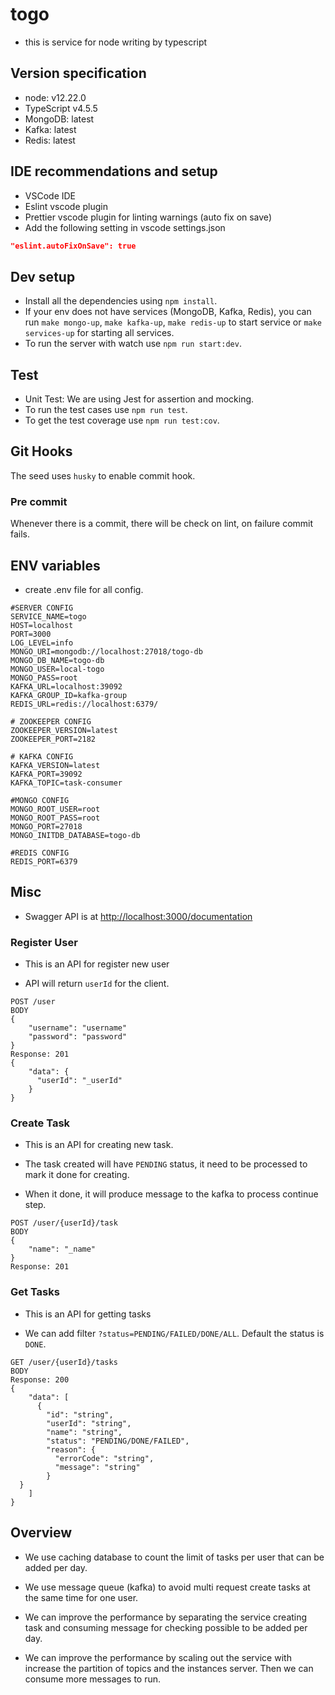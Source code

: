# togo

- this is service for node writing by typescript

## Version specification

- node: v12.22.0
- TypeScript v4.5.5
- MongoDB: latest
- Kafka: latest
- Redis: latest

## IDE recommendations and setup

- VSCode IDE
- Eslint vscode plugin
- Prettier vscode plugin for linting warnings (auto fix on save)
- Add the following setting in vscode settings.json

```json
"eslint.autoFixOnSave": true
```

## Dev setup

- Install all the dependencies using `npm install`.
- If your env does not have services (MongoDB, Kafka, Redis), you can run `make mongo-up`, `make kafka-up`, `make redis-up` to start service or `make services-up` for starting all services.
- To run the server with watch use `npm run start:dev`.

## Test

- Unit Test: We are using Jest for assertion and mocking.
- To run the test cases use `npm run test`.
- To get the test coverage use `npm run test:cov`.

## Git Hooks

The seed uses `husky` to enable commit hook.

### Pre commit

Whenever there is a commit, there will be check on lint, on failure commit fails.

## ENV variables

- create .env file for all config.

```none
#SERVER CONFIG
SERVICE_NAME=togo
HOST=localhost
PORT=3000
LOG_LEVEL=info
MONGO_URI=mongodb://localhost:27018/togo-db
MONGO_DB_NAME=togo-db
MONGO_USER=local-togo
MONGO_PASS=root
KAFKA_URL=localhost:39092
KAFKA_GROUP_ID=kafka-group
REDIS_URL=redis://localhost:6379/

# ZOOKEEPER CONFIG
ZOOKEEPER_VERSION=latest
ZOOKEEPER_PORT=2182

# KAFKA CONFIG
KAFKA_VERSION=latest
KAFKA_PORT=39092
KAFKA_TOPIC=task-consumer

#MONGO CONFIG
MONGO_ROOT_USER=root
MONGO_ROOT_PASS=root
MONGO_PORT=27018
MONGO_INITDB_DATABASE=togo-db

#REDIS CONFIG
REDIS_PORT=6379

```

## Misc

- Swagger API is at <http://localhost:3000/documentation>

### Register User

- This is an API for register new user

- API will return `userId` for the client.

```none
POST /user
BODY
{
    "username": "username"
    "password": "password"
}
Response: 201
{
    "data": {
      "userId": "_userId"
    }
}
```

### Create Task

- This is an API for creating new task.

- The task created will have `PENDING` status, it need to be processed to mark it done for creating.

- When it done, it will produce message to the kafka to process continue step.

```none
POST /user/{userId}/task
BODY
{
    "name": "_name"
}
Response: 201
```

### Get Tasks

- This is an API for getting tasks

- We can add filter `?status=PENDING/FAILED/DONE/ALL`. Default the status is `DONE`.

```none
GET /user/{userId}/tasks
BODY
Response: 200
{
    "data": [
      {
        "id": "string",
        "userId": "string",
        "name": "string",
        "status": "PENDING/DONE/FAILED",
        "reason": {
          "errorCode": "string",
          "message": "string"
        }
  }
    ]
}
```

## Overview

- We use caching database to count the limit of tasks per user that can be added per day.

- We use message queue (kafka) to avoid multi request create tasks at the same time for one user.

- We can improve the performance by separating the service creating task and consuming message for checking possible to be added per day.

- We can improve the performance by scaling out the service with increase the partition of topics and the instances server. Then we can consume more messages to run.

